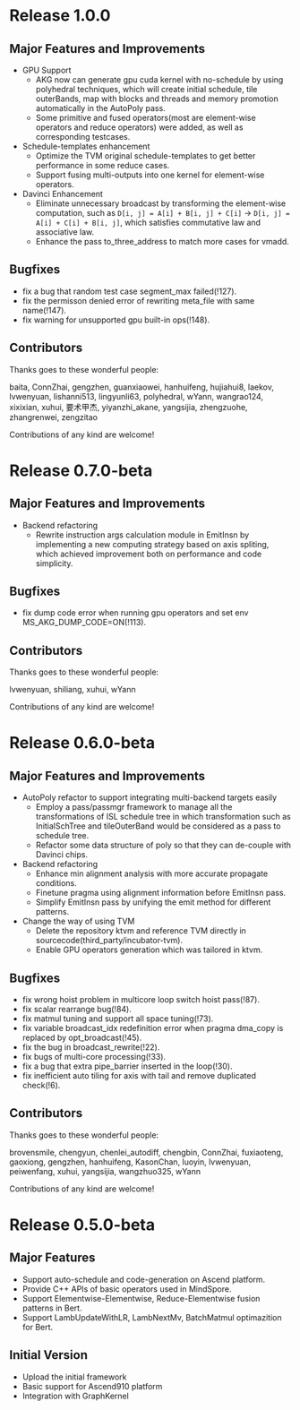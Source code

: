# Release 1.0.0
## Major Features and Improvements
* GPU Support
  * AKG now can generate gpu cuda kernel with no-schedule by using polyhedral techniques, which will create initial schedule, tile outerBands, map with blocks and threads and memory promotion automatically in the AutoPoly pass.
  * Some primitive and fused operators(most are element-wise operators and reduce operators) were added, as well as corresponding testcases.
* Schedule-templates enhancement
  * Optimize the TVM original schedule-templates to get better performance in some reduce cases.
  * Support fusing multi-outputs into one kernel for element-wise operators.
* Davinci Enhancement
  * Eliminate unnecessary broadcast by transforming the element-wise computation, such as `D[i, j] = A[i] + B[i, j] + C[i]` -> `D[i, j] = A[i] + C[i] + B[i, j]`, which satisfies commutative law and associative law.
  * Enhance the pass to_three_address to match more cases for vmadd.

## Bugfixes
* fix a bug that random test case segment_max failed(!127).
* fix the permisson denied error of rewriting meta_file with same name(!147).
* fix warning for unsupported gpu built-in ops(!148).

## Contributors
Thanks goes to these wonderful people:

baita, ConnZhai, gengzhen, guanxiaowei, hanhuifeng, hujiahui8, laekov, lvwenyuan, lishanni513, lingyunli63, polyhedral, wYann, wangrao124, xixixian, xuhui, 要术甲杰, yiyanzhi_akane, yangsijia, zhengzuohe, zhangrenwei, zengzitao

Contributions of any kind are welcome!

# Release 0.7.0-beta
## Major Features and Improvements
* Backend refactoring
  * Rewrite instruction args calculation module in EmitInsn by implementing a new computing strategy based on axis spliting, which achieved improvement both on performance and code simplicity.

## Bugfixes
* fix dump code error when running gpu operators and set env MS_AKG_DUMP_CODE=ON(!113).

## Contributors
Thanks goes to these wonderful people:

lvwenyuan, shiliang, xuhui, wYann

Contributions of any kind are welcome!

# Release 0.6.0-beta
## Major Features and Improvements
* AutoPoly refactor to support integrating multi-backend targets easily
  * Employ a pass/passmgr framework to manage all the transformations of ISL schedule tree in which transformation such as InitialSchTree and tileOuterBand would be considered as a pass to schedule tree.
  * Refactor some data structure of poly so that they can de-couple with Davinci chips.
* Backend refactoring
  * Enhance min alignment analysis with more accurate propagate conditions.
  * Finetune pragma using alignment information before EmitInsn pass.
  * Simplify EmitInsn pass by unifying the emit method for different patterns.
* Change the way of using TVM
  * Delete the repository ktvm and reference TVM directly in sourcecode(third_party/incubator-tvm).
  * Enable GPU operators generation which was tailored in ktvm.

## Bugfixes
* fix wrong hoist problem in multicore loop switch hoist pass(!87).
* fix scalar rearrange bug(!84).
* fix matmul tuning and support all space tuning(!73).
* fix variable broadcast_idx redefinition error when pragma dma_copy is replaced by opt_broadcast(!45).
* fix the bug in broadcast_rewrite(!22).
* fix bugs of multi-core processing(!33).
* fix a bug that extra pipe_barrier inserted in the loop(!30).
* fix inefficient auto tiling for axis with tail and remove duplicated check(!6).

## Contributors
Thanks goes to these wonderful people:

brovensmile, chengyun, chenlei_autodiff, chengbin, ConnZhai, fuxiaoteng, gaoxiong, gengzhen, hanhuifeng, KasonChan, luoyin, lvwenyuan, peiwenfang, xuhui, yangsijia, wangzhuo325, wYann

Contributions of any kind are welcome!

# Release 0.5.0-beta
## Major Features
* Support auto-schedule and code-generation on Ascend platform.
* Provide C++ APIs of basic operators used in MindSpore.
* Support Elementwise-Elementwise, Reduce-Elementwise fusion patterns in Bert.
* Support LambUpdateWithLR, LambNextMv, BatchMatmul optimazition for Bert.

## Initial Version
* Upload the initial framework
* Basic support for Ascend910 platform
* Integration with GraphKernel
